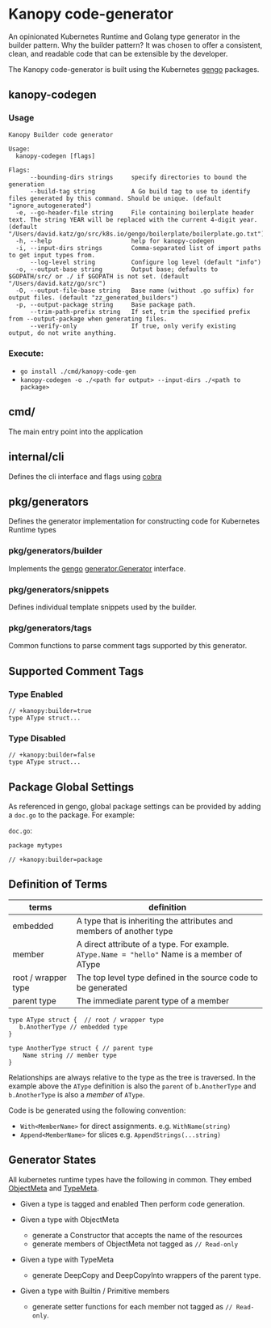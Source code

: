 # Kanopy code-generator

An opinionated Kubernetes Runtime and Golang type generator in the builder pattern.  Why the builder pattern? It was chosen to offer a consistent, clean, and readable code that can be extensible by the developer.

The Kanopy code-generator is built using the Kubernetes [gengo](https://github.com/kubernetes/gengo) packages.

## kanopy-codegen
### Usage
```
Kanopy Builder code generator

Usage:
  kanopy-codegen [flags]

Flags:
      --bounding-dirs strings     specify directories to bound the generation
      --build-tag string          A Go build tag to use to identify files generated by this command. Should be unique. (default "ignore_autogenerated")
  -e, --go-header-file string     File containing boilerplate header text. The string YEAR will be replaced with the current 4-digit year. (default "/Users/david.katz/go/src/k8s.io/gengo/boilerplate/boilerplate.go.txt")
  -h, --help                      help for kanopy-codegen
  -i, --input-dirs strings        Comma-separated list of import paths to get input types from.
      --log-level string          Configure log level (default "info")
  -o, --output-base string        Output base; defaults to $GOPATH/src/ or ./ if $GOPATH is not set. (default "/Users/david.katz/go/src")
  -O, --output-file-base string   Base name (without .go suffix) for output files. (default "zz_generated_builders")
  -p, --output-package string     Base package path.
      --trim-path-prefix string   If set, trim the specified prefix from --output-package when generating files.
      --verify-only               If true, only verify existing output, do not write anything.
```
### Execute:
- `go install ./cmd/kanopy-code-gen`
- `kanopy-codegen -o ./<path for output> --input-dirs ./<path to package>`

## cmd/

The main entry point into the application

## internal/cli

Defines the cli interface and flags using [cobra](https://github.com/spf13/cobra)

## pkg/generators

Defines the generator implementation for constructing code for Kubernetes Runtime types

### pkg/generators/builder

Implements the [gengo](https://github.com/kubernetes/gengo) [generator.Generator](https://github.com/kubernetes/gengo/blob/master/generator/generator.go#L90) interface.

### pkg/generators/snippets

Defines individual template snippets used by the builder.

### pkg/generators/tags

Common functions to parse comment tags supported by this generator.

## Supported Comment Tags

### Type Enabled

```golang
// +kanopy:builder=true
type AType struct...
```

### Type Disabled

```golang
// +kanopy:builder=false
type AType struct...
```

## Package Global Settings

As referenced in gengo, global package settings can be provided by adding a `doc.go` to the package. For example:

`doc.go`:
```golang
package mytypes

// +kanopy:builder=package
```

## Definition of Terms

| terms | definition |
| ----- | ---------- |
| embedded | A type that is inheriting the attributes and members of another type |
| member | A direct attribute of a type. For example. `AType.Name = "hello"`  Name is a member of AType |
| root / wrapper type | The top level type defined in the source code to be generated |
| parent type | The immediate parent type of a member |

```golang
type AType struct {  // root / wrapper type
   b.AnotherType // embedded type
}

type AnotherType struct { // parent type
    Name string // member type
}
```

Relationships are always relative to the type as the tree is traversed.  In the example above the `AType` definition is also the `parent` of `b.AnotherType` and `b.AnotherType` is also a _member_ of `AType`.

Code is be generated using the following convention:

- `With<MemberName>` for direct assignments.  e.g. `WithName(string)`
- `Append<MemberName>` for slices e.g. `AppendStrings(...string)`

## Generator States

All kubernetes runtime types have the following in common. They embed [ObjectMeta](https://pkg.go.dev/k8s.io/apimachinery/pkg/apis/meta/v1#ObjectMeta) and [TypeMeta](https://pkg.go.dev/k8s.io/apimachinery/pkg/apis/meta/v1#TypeMeta).

- Given a type is tagged and enabled Then perform code generation.
- Given a type with ObjectMeta
  - generate a Constructor that accepts the name of the resources
  - generate members of ObjectMeta not tagged as `// Read-only`

- Given a type with TypeMeta 
  - generate DeepCopy and DeepCopyInto wrappers of the parent type.

- Given a type with Builtin / Primitive members
  - generate setter functions for each member not tagged as `// Read-only`.
